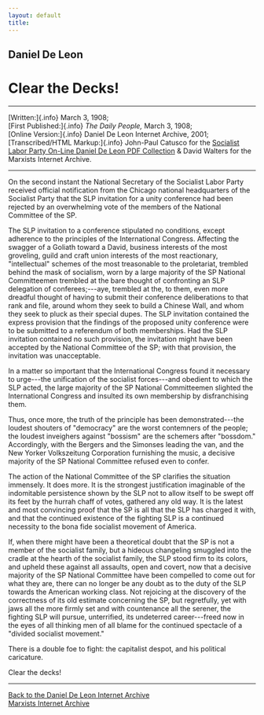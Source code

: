 ```yaml
---
layout: default
title: 
---
```

## Daniel De Leon

# Clear the Decks!

------------------------------------------------------------------------

[Written:]{.info} March 3, 1908;\
[First Published:]{.info} *The Daily People,* March 3, 1908;\
[Online Version:]{.info} Daniel De Leon Internet Archive, 2001;\
[Transcribed/HTML Markup:]{.info} John-Paul Catusco for the [Socialist
Labor Party On-Line Daniel De Leon PDF
Collection](http://www.slp.org/De_Leon.htm) & David Walters for the
Marxists Internet Archive.

------------------------------------------------------------------------

On the second instant the National Secretary of the Socialist Labor
Party received official notification from the Chicago national
headquarters of the Socialist Party that the SLP invitation for a unity
conference had been rejected by an overwhelming vote of the members of
the National Committee of the SP.

The SLP invitation to a conference stipulated no conditions, except
adherence to the principles of the International Congress. Affecting the
swagger of a Goliath toward a David, business interests of the most
groveling, guild and craft union interests of the most reactionary,
"intellectual" schemes of the most treasonable to the proletariat,
trembled behind the mask of socialism, worn by a large majority of the
SP National Committeemen trembled at the bare thought of confronting an
SLP delegation of conferees;---aye, trembled at the, to them, even more
dreadful thought of having to submit their conference deliberations to
that rank and file, around whom they seek to build a Chinese Wall, and
whom they seek to pluck as their special dupes. The SLP invitation
contained the express provision that the findings of the proposed unity
conference were to be submitted to a referendum of both memberships. Had
the SLP invitation contained no such provision, the invitation might
have been accepted by the National Committee of the SP; with that
provision, the invitation was unacceptable.

In a matter so important that the International Congress found it
necessary to urge---the unification of the socialist forces---and
obedient to which the SLP acted, the large majority of the SP National
Committeemen slighted the International Congress and insulted its own
membership by disfranchising them.

Thus, once more, the truth of the principle has been demonstrated---the
loudest shouters of "democracy" are the worst contemners of the people;
the loudest inveighers against "bossism" are the schemers after
"bossdom." Accordingly, with the Bergers and the Simonses leading the
van, and the New Yorker Volkszeitung Corporation furnishing the music, a
decisive majority of the SP National Committee refused even to confer.

The action of the National Committee of the SP clarifies the situation
immensely. It does more. It is the strongest justification imaginable of
the indomitable persistence shown by the SLP not to allow itself to be
swept off its feet by the hurrah chaff of votes, gathered any old way.
It is the latest and most convincing proof that the SP is all that the
SLP has charged it with, and that the continued existence of the
fighting SLP is a continued necessity to the bona fide socialist
movement of America.

If, when there might have been a theoretical doubt that the SP is not a
member of the socialist family, but a hideous changeling smuggled into
the cradle at the hearth of the socialist family, the SLP stood firm to
its colors, and upheld these against all assaults, open and covert, now
that a decisive majority of the SP National Committee have been
compelled to come out for what they are, there can no longer be any
doubt as to the duty of the SLP towards the American working class. Not
rejoicing at the discovery of the correctness of its old estimate
concerning the SP, but regretfully, yet with jaws all the more firmly
set and with countenance all the serener, the fighting SLP will pursue,
unterrified, its undeterred career---freed now in the eyes of all
thinking men of all blame for the continued spectacle of a "divided
socialist movement."

There is a double foe to fight: the capitalist despot, and his political
caricature.

Clear the decks!

------------------------------------------------------------------------

[Back to the Daniel De Leon Internet Archive](../../index.htm)\
[Marxists Internet Archive](../../../index.htm)
